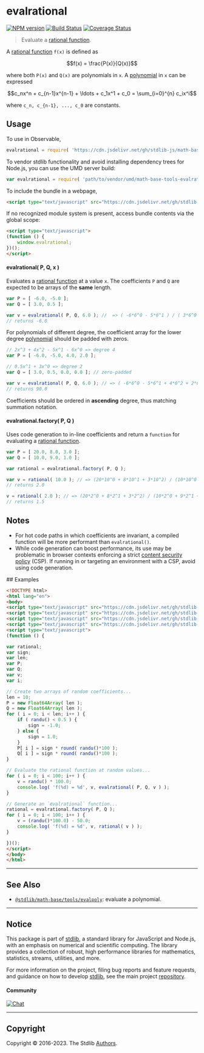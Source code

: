 <!--

@license Apache-2.0

Copyright (c) 2018 The Stdlib Authors.

Licensed under the Apache License, Version 2.0 (the "License");
you may not use this file except in compliance with the License.
You may obtain a copy of the License at

   http://www.apache.org/licenses/LICENSE-2.0

Unless required by applicable law or agreed to in writing, software
distributed under the License is distributed on an "AS IS" BASIS,
WITHOUT WARRANTIES OR CONDITIONS OF ANY KIND, either express or implied.
See the License for the specific language governing permissions and
limitations under the License.

-->

# evalrational

[![NPM version][npm-image]][npm-url] [![Build Status][test-image]][test-url] [![Coverage Status][coverage-image]][coverage-url] <!-- [![dependencies][dependencies-image]][dependencies-url] -->

> Evaluate a [rational function][rational-function].

<section class="intro">

A [rational function][rational-function] `f(x)` is defined as

<!-- <equation class="equation" label="eq:rational_function" align="center" raw="f(x) = \frac{P(x)}{Q(x)}" alt="Rational function definition."> -->

```math
f(x) = \frac{P(x)}{Q(x)}
```

<!-- <div class="equation" align="center" data-raw-text="f(x) = \frac{P(x)}{Q(x)}" data-equation="eq:rational_function">
    <img src="https://cdn.jsdelivr.net/gh/stdlib-js/stdlib@7e0a95722efd9c771b129597380c63dc6715508b/lib/node_modules/@stdlib/math/base/tools/evalrational/docs/img/equation_rational_function.svg" alt="Rational function definition.">
    <br>
</div> -->

<!-- </equation> -->

where both `P(x)` and `Q(x)` are polynomials in `x`. A [polynomial][polynomial] in `x` can be expressed

<!-- <equation class="equation" label="eq:polynomial" align="center" raw="c_nx^n + c_{n-1}x^{n-1} + \ldots + c_1x^1 + c_0 = \sum_{i=0}^{n} c_ix^i" alt="Polynomial expression."> -->

```math
c_nx^n + c_{n-1}x^{n-1} + \ldots + c_1x^1 + c_0 = \sum_{i=0}^{n} c_ix^i
```

<!-- <div class="equation" align="center" data-raw-text="c_nx^n + c_{n-1}x^{n-1} + \ldots + c_1x^1 + c_0 = \sum_{i=0}^{n} c_ix^i" data-equation="eq:polynomial">
    <img src="https://cdn.jsdelivr.net/gh/stdlib-js/stdlib@7e0a95722efd9c771b129597380c63dc6715508b/lib/node_modules/@stdlib/math/base/tools/evalrational/docs/img/equation_polynomial.svg" alt="Polynomial expression.">
    <br>
</div> -->

<!-- </equation> -->

where `c_n, c_{n-1}, ..., c_0` are constants.

</section>

<!-- /.intro -->



<section class="usage">

## Usage

To use in Observable,

```javascript
evalrational = require( 'https://cdn.jsdelivr.net/gh/stdlib-js/math-base-tools-evalrational@umd/browser.js' )
```

To vendor stdlib functionality and avoid installing dependency trees for Node.js, you can use the UMD server build:

```javascript
var evalrational = require( 'path/to/vendor/umd/math-base-tools-evalrational/index.js' )
```

To include the bundle in a webpage,

```html
<script type="text/javascript" src="https://cdn.jsdelivr.net/gh/stdlib-js/math-base-tools-evalrational@umd/browser.js"></script>
```

If no recognized module system is present, access bundle contents via the global scope:

```html
<script type="text/javascript">
(function () {
    window.evalrational;
})();
</script>
```

#### evalrational( P, Q, x )

Evaluates a [rational function][rational-function] at a value `x`. The coefficients `P` and `Q` are expected to be arrays of the **same** length.

```javascript
var P = [ -6.0, -5.0 ];
var Q = [ 3.0, 0.5 ];

var v = evalrational( P, Q, 6.0 ); //  => ( -6*6^0 - 5*6^1 ) / ( 3*6^0 + 0.5*6^1 ) = (-6-30)/(3+3)
// returns -6.0
```

For polynomials of different degree, the coefficient array for the lower degree [polynomial][polynomial] should be padded with zeros.

```javascript
// 2x^3 + 4x^2 - 5x^1 - 6x^0 => degree 4
var P = [ -6.0, -5.0, 4.0, 2.0 ];

// 0.5x^1 + 3x^0 => degree 2
var Q = [ 3.0, 0.5, 0.0, 0.0 ]; // zero-padded

var v = evalrational( P, Q, 6.0 ); // => ( -6*6^0 - 5*6^1 + 4*6^2 + 2*6^3 ) / ( 3*6^0 + 0.5*6^1 + 0*6^2 + 0*6^3 ) = (-6-30+144+432)/(3+3)
// returns 90.0
```

Coefficients should be ordered in **ascending** degree, thus matching summation notation.

#### evalrational.factory( P, Q )

Uses code generation to in-line coefficients and return a `function` for evaluating a [rational function][rational-function].

```javascript
var P = [ 20.0, 8.0, 3.0 ];
var Q = [ 10.0, 9.0, 1.0 ];

var rational = evalrational.factory( P, Q );

var v = rational( 10.0 ); // => (20*10^0 + 8*10^1 + 3*10^2) / (10*10^0 + 9*10^1 + 1*10^2) = (20+80+300)/(10+90+100)
// returns 2.0

v = rational( 2.0 ); // => (20*2^0 + 8*2^1 + 3*2^2) / (10*2^0 + 9*2^1 + 1*2^2) = (20+16+12)/(10+18+4)
// returns 1.5
```

</section>

<!-- /.usage -->

<section class="notes">

## Notes

-   For hot code paths in which coefficients are invariant, a compiled function will be more performant than `evalrational()`.
-   While code generation can boost performance, its use may be problematic in browser contexts enforcing a strict [content security policy][mdn-csp] (CSP). If running in or targeting an environment with a CSP, avoid using code generation.

</section>

<!-- /.notes -->

<section class="examples">
## Examples

<!-- eslint no-undef: "error" -->

```html
<!DOCTYPE html>
<html lang="en">
<body>
<script type="text/javascript" src="https://cdn.jsdelivr.net/gh/stdlib-js/random-base-randu@umd/browser.js"></script>
<script type="text/javascript" src="https://cdn.jsdelivr.net/gh/stdlib-js/math-base-special-round@umd/browser.js"></script>
<script type="text/javascript" src="https://cdn.jsdelivr.net/gh/stdlib-js/array-float64@umd/browser.js"></script>
<script type="text/javascript" src="https://cdn.jsdelivr.net/gh/stdlib-js/math-base-tools-evalrational@umd/browser.js"></script>
<script type="text/javascript">
(function () {

var rational;
var sign;
var len;
var P;
var Q;
var v;
var i;

// Create two arrays of random coefficients...
len = 10;
P = new Float64Array( len );
Q = new Float64Array( len );
for ( i = 0; i < len; i++ ) {
    if ( randu() < 0.5 ) {
        sign = -1.0;
    } else {
        sign = 1.0;
    }
    P[ i ] = sign * round( randu()*100 );
    Q[ i ] = sign * round( randu()*100 );
}

// Evaluate the rational function at random values...
for ( i = 0; i < 100; i++ ) {
    v = randu() * 100.0;
    console.log( 'f(%d) = %d', v, evalrational( P, Q, v ) );
}

// Generate an `evalrational` function...
rational = evalrational.factory( P, Q );
for ( i = 0; i < 100; i++ ) {
    v = (randu()*100.0) - 50.0;
    console.log( 'f(%d) = %d', v, rational( v ) );
}

})();
</script>
</body>
</html>
```

</section>

<!-- /.examples -->

<!-- Section for related `stdlib` packages. Do not manually edit this section, as it is automatically populated. -->

<section class="related">

* * *

## See Also

-   <span class="package-name">[`@stdlib/math-base/tools/evalpoly`][@stdlib/math/base/tools/evalpoly]</span><span class="delimiter">: </span><span class="description">evaluate a polynomial.</span>

</section>

<!-- /.related -->

<!-- Section for all links. Make sure to keep an empty line after the `section` element and another before the `/section` close. -->


<section class="main-repo" >

* * *

## Notice

This package is part of [stdlib][stdlib], a standard library for JavaScript and Node.js, with an emphasis on numerical and scientific computing. The library provides a collection of robust, high performance libraries for mathematics, statistics, streams, utilities, and more.

For more information on the project, filing bug reports and feature requests, and guidance on how to develop [stdlib][stdlib], see the main project [repository][stdlib].

#### Community

[![Chat][chat-image]][chat-url]

---

## Copyright

Copyright &copy; 2016-2023. The Stdlib [Authors][stdlib-authors].

</section>

<!-- /.stdlib -->

<!-- Section for all links. Make sure to keep an empty line after the `section` element and another before the `/section` close. -->

<section class="links">

[npm-image]: http://img.shields.io/npm/v/@stdlib/math-base-tools-evalrational.svg
[npm-url]: https://npmjs.org/package/@stdlib/math-base-tools-evalrational

[test-image]: https://github.com/stdlib-js/math-base-tools-evalrational/actions/workflows/test.yml/badge.svg?branch=main
[test-url]: https://github.com/stdlib-js/math-base-tools-evalrational/actions/workflows/test.yml?query=branch:main

[coverage-image]: https://img.shields.io/codecov/c/github/stdlib-js/math-base-tools-evalrational/main.svg
[coverage-url]: https://codecov.io/github/stdlib-js/math-base-tools-evalrational?branch=main

<!--

[dependencies-image]: https://img.shields.io/david/stdlib-js/math-base-tools-evalrational.svg
[dependencies-url]: https://david-dm.org/stdlib-js/math-base-tools-evalrational/main

-->

[chat-image]: https://img.shields.io/gitter/room/stdlib-js/stdlib.svg
[chat-url]: https://app.gitter.im/#/room/#stdlib-js_stdlib:gitter.im

[stdlib]: https://github.com/stdlib-js/stdlib

[stdlib-authors]: https://github.com/stdlib-js/stdlib/graphs/contributors

[umd]: https://github.com/umdjs/umd
[es-module]: https://developer.mozilla.org/en-US/docs/Web/JavaScript/Guide/Modules

[deno-url]: https://github.com/stdlib-js/math-base-tools-evalrational/tree/deno
[umd-url]: https://github.com/stdlib-js/math-base-tools-evalrational/tree/umd
[esm-url]: https://github.com/stdlib-js/math-base-tools-evalrational/tree/esm
[branches-url]: https://github.com/stdlib-js/math-base-tools-evalrational/blob/main/branches.md

[polynomial]: https://en.wikipedia.org/wiki/Polynomial

[rational-function]: https://en.wikipedia.org/wiki/Rational_function

[mdn-csp]: https://developer.mozilla.org/en-US/docs/Web/HTTP/CSP

<!-- <related-links> -->

[@stdlib/math/base/tools/evalpoly]: https://github.com/stdlib-js/math-base-tools-evalpoly/tree/umd

<!-- </related-links> -->

</section>

<!-- /.links -->
